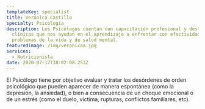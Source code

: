 ```yaml
---
templateKey: specialist
title: Verónica Castillo
specialty: Psicología
description: Los Psicólogos cuentan con capacitación profesional y destrezas
  clínicas que nos ayudan en el aprendizaje a enfrentar con efectividad los
  problemas de la vida y de salud mental.
featuredimage: /img/veronicaa.jpg
services:
  - Nutricionista
date: 2020-07-17T18:02:08.253Z
---
```

El Psicólogo tiene por objetivo evaluar y tratar los desórdenes de orden psicológico que pueden aparecer de manera espontánea (como la depresión, la ansiedad), o bien a consecuencia de un choque emocional o de un estrés (como el duelo, víctima, rupturas, conflictos familiares, etc).